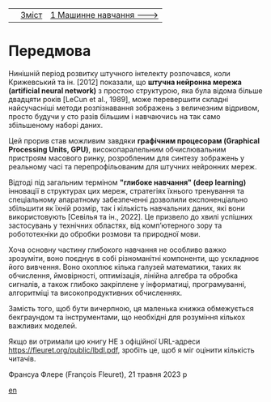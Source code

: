 |      |                    |                                                     |
| ---- | ------------------ | --------------------------------------------------- |
|      | [Зміст](README.md) | [1 Машинне навчання  ---> ](1__Machine_Learning.md) |

# Передмова

Нинішній період розвитку штучного інтелекту розпочався, коли Крижевський та ін. [2012] показали, що **штучна нейронна мережа (artificial neural network)** з простою структурою, яка була відома більше двадцяти років [LeCun et al., 1989], може перевершити складні найсучасніші методи розпізнавання зображень з величезним відривом, просто будучи у сто разів більшим і навчаючись на так само збільшеному наборі даних.

Цей прорив став можливим завдяки **графічним процесорам (Graphical Processing Units, GPU)**, високопаралельним обчислювальним пристроям масового ринку, розробленим для синтезу зображень у реальному часі та перепрофільованим для штучних нейронних мереж.

Відтоді під загальним терміном **"глибоке навчання" (deep learning)** інновації в структурах цих мереж, стратегіях їхнього тренування та спеціальному апаратному забезпеченні дозволили експоненціально збільшити як їхній розмір, так і кількість навчальних даних, які вони використовують [Севілья та ін., 2022]. Це призвело до хвилі успішних застосувань у технічних областях, від комп’ютерного зору та робототехніки до обробки розмови та природної мови.

Хоча основну частину глибокого навчання не особливо важко зрозуміти, воно поєднує в собі різноманітні компоненти, що ускладнює його вивчення. Воно охоплює кілька галузей математики, таких як обчислення, ймовірності, оптимізація, лінійна алгебра та обробка сигналів, а також глибоко закріплене у інформатиці, програмуванні, алгоритміці та високопродуктивних обчисленнях.

Замість того, щоб бути вичерпною, ця маленька книжка обмежується бекграундом та інструментами, що необхідні для розуміння кількох важливих моделей.

Якщо ви отримали цю книгу НЕ з офіційної URL-адреси https://fleuret.org/public/lbdl.pdf, зробіть це, щоб я міг оцінити кількість читачів.

Франсуа Флере (François Fleuret), 21 травня 2023 р

[en](foreword_en)